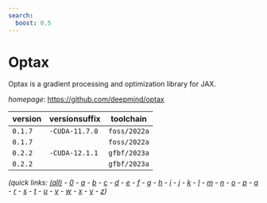 ```yaml
---
search:
  boost: 0.5
---
```

# Optax

Optax is a gradient processing and optimization library for JAX.

*homepage*: <https://github.com/deepmind/optax>

version | versionsuffix | toolchain
--------|---------------|----------
``0.1.7`` | ``-CUDA-11.7.0`` | ``foss/2022a``
``0.1.7`` |  | ``foss/2022a``
``0.2.2`` | ``-CUDA-12.1.1`` | ``gfbf/2023a``
``0.2.2`` |  | ``gfbf/2023a``


*(quick links: [(all)](../index.md) - [0](../0/index.md) - [a](../a/index.md) - [b](../b/index.md) - [c](../c/index.md) - [d](../d/index.md) - [e](../e/index.md) - [f](../f/index.md) - [g](../g/index.md) - [h](../h/index.md) - [i](../i/index.md) - [j](../j/index.md) - [k](../k/index.md) - [l](../l/index.md) - [m](../m/index.md) - [n](../n/index.md) - [o](../o/index.md) - [p](../p/index.md) - [q](../q/index.md) - [r](../r/index.md) - [s](../s/index.md) - [t](../t/index.md) - [u](../u/index.md) - [v](../v/index.md) - [w](../w/index.md) - [x](../x/index.md) - [y](../y/index.md) - [z](../z/index.md))*

